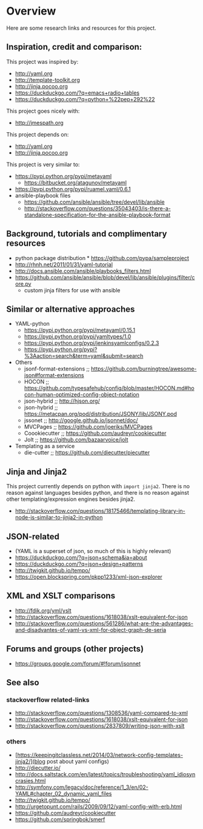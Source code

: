 # Overview

Here are some research links and resources for this project.

## Inspiration, credit and comparison:

This project was inspired by: 

* http://yaml.org
* http://template-toolkit.org
* http://jinja.pocoo.org
* https://duckduckgo.com/?q=emacs+radio+tables
* https://duckduckgo.com/?q=python+%22pep+292%22

This project goes nicely with:
* http://jmespath.org

This project depends on:

* http://yaml.org
* http://jinja.pocoo.org

This project is very similar to:

* https://pypi.python.org/pypi/metayaml
    * https://bitbucket.org/atagunov/metayaml
* https://pypi.python.org/pypi/ruamel.yaml/0.6.1
* ansible-playbook files
    * https://github.com/ansible/ansible/tree/devel/lib/ansible
    * http://stackoverflow.com/questions/35043403/is-there-a-standalone-specification-for-the-ansible-playbook-format

## Background, tutorials and complimentary resources
* python package distribution
      * https://github.com/pypa/sampleproject
* http://rhnh.net/2011/01/31/yaml-tutorial
* http://docs.ansible.com/ansible/playbooks_filters.html
* https://github.com/ansible/ansible/blob/devel/lib/ansible/plugins/filter/core.py
  * custom jinja filters for use with ansible

## Similar or alternative approaches 
* YAML-python
   * https://pypi.python.org/pypi/metayaml/0.15.1
   * https://pypi.python.org/pypi/yamltypes/1.0
   * https://pypi.python.org/pypi/jenkinsyamlconfigs/0.2.3
   * https://pypi.python.org/pypi?%3Aaction=search&term=yaml&submit=search
* Others
   * jsonf-format-extensions ;; https://github.com/burningtree/awesome-json#format-extensions
   * HOCON ;; https://github.com/typesafehub/config/blob/master/HOCON.md#hocon-human-optimized-config-object-notation
   * json-hybrid ;; http://hjson.org/
   * json-hybrid ;; https://metacpan.org/pod/distribution/JSONY/lib/JSONY.pod
   * jssonet ;; http://google.github.io/jsonnet/doc/
   * MVCPages ;; https://github.com/joeriks/MVCPages
   * Coookiecutter ;; https://github.com/audreyr/cookiecutter
   * Jolt ;; https://github.com/bazaarvoice/jolt
* Templating as a service
   * die-cutter ;; https://github.com/diecutter/piecutter

## Jinja and Jinja2

This project currently depends on python with `import jinja2`. 
There is no reason against languages besides python, and there is no reason against other templating/expression engines besides jinja2.

* http://stackoverflow.com/questions/18175466/templating-library-in-node-js-similar-to-jinja2-in-python

## JSON-related

* (YAML is a superset of json, so much of this is highly relevant)
* https://duckduckgo.com/?q=json+schema&ia=about
* https://duckduckgo.com/?q=json+design+patterns
* http://twigkit.github.io/tempo/
* https://open.blockspring.com/pkpp1233/xml-json-explorer

## XML and XSLT comparisons

* http://fdik.org/yml/yslt
* http://stackoverflow.com/questions/1618038/xslt-equivalent-for-json
* http://stackoverflow.com/questions/561286/what-are-the-advantages-and-disadvantes-of-yaml-vs-xml-for-object-graph-de-seria

## Forums and groups (other projects)

* https://groups.google.com/forum/#!forum/jsonnet

## See also

### stackoverflow related-links

* http://stackoverflow.com/questions/1308536/yaml-compared-to-xml
* http://stackoverflow.com/questions/1618038/xslt-equivalent-for-json
* http://stackoverflow.com/questions/2837809/writing-json-with-xslt

### others
* [https://keepingitclassless.net/2014/03/network-config-templates-jinja2/](blog post about yaml configs)
* http://diecutter.io/
* http://docs.saltstack.com/en/latest/topics/troubleshooting/yaml_idiosyncrasies.html
* http://symfony.com/legacy/doc/reference/1_3/en/02-YAML#chapter_02_dynamic_yaml_files
* http://twigkit.github.io/tempo/
* http://urgetopunt.com/rails/2009/09/12/yaml-config-with-erb.html
* https://github.com/audreyr/cookiecutter
* https://github.com/springbok/smerf


